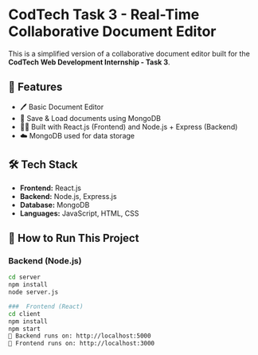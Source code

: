 # CodTech Task 3 - Real-Time Collaborative Document Editor

This is a simplified version of a collaborative document editor built for the **CodTech Web Development Internship - Task 3**.

## 📌 Features

- 🖊️ Basic Document Editor
- 💾 Save & Load documents using MongoDB
- 🧑‍💻 Built with React.js (Frontend) and Node.js + Express (Backend)
- ☁️ MongoDB used for data storage

## 🛠️ Tech Stack

- **Frontend:** React.js
- **Backend:** Node.js, Express.js
- **Database:** MongoDB
- **Languages:** JavaScript, HTML, CSS

## 🚀 How to Run This Project

### Backend (Node.js)
```bash
cd server
npm install
node server.js

###  Frontend (React)
cd client
npm install
npm start
📍 Backend runs on: http://localhost:5000
📍 Frontend runs on: http://localhost:3000

